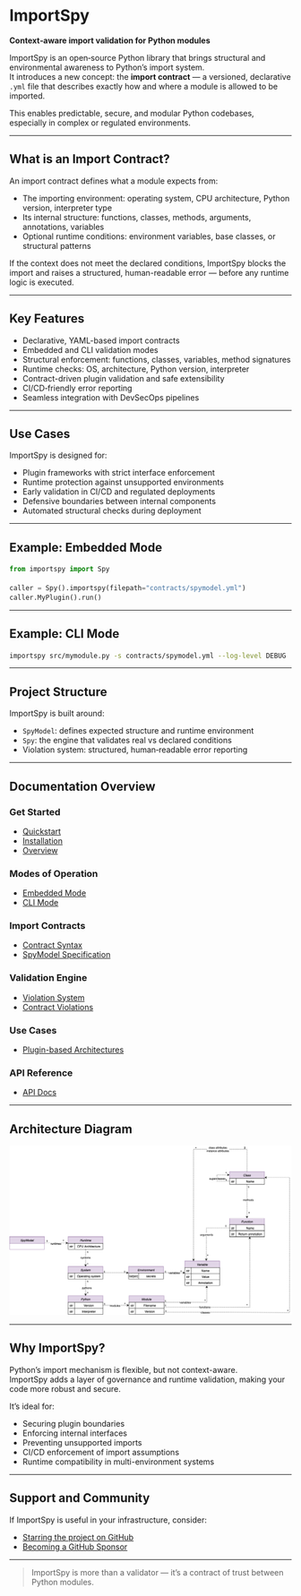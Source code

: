 # ImportSpy

**Context‑aware import validation for Python modules**

ImportSpy is an open‑source Python library that brings structural and environmental awareness to Python’s import system.  
It introduces a new concept: the **import contract** — a versioned, declarative `.yml` file that describes exactly how and where a module is allowed to be imported.

This enables predictable, secure, and modular Python codebases, especially in complex or regulated environments.

---

## What is an Import Contract?

An import contract defines what a module expects from:

- The importing environment: operating system, CPU architecture, Python version, interpreter type
- Its internal structure: functions, classes, methods, arguments, annotations, variables
- Optional runtime conditions: environment variables, base classes, or structural patterns

If the context does not meet the declared conditions, ImportSpy blocks the import and raises a structured, human-readable error — before any runtime logic is executed.

---

## Key Features

- Declarative, YAML-based import contracts  
- Embedded and CLI validation modes  
- Structural enforcement: functions, classes, variables, method signatures  
- Runtime checks: OS, architecture, Python version, interpreter  
- Contract-driven plugin validation and safe extensibility  
- CI/CD‑friendly error reporting  
- Seamless integration with DevSecOps pipelines

---

## Use Cases

ImportSpy is designed for:

- Plugin frameworks with strict interface enforcement  
- Runtime protection against unsupported environments  
- Early validation in CI/CD and regulated deployments  
- Defensive boundaries between internal components  
- Automated structural checks during deployment

---

## Example: Embedded Mode

```python
from importspy import Spy

caller = Spy().importspy(filepath="contracts/spymodel.yml")
caller.MyPlugin().run()
```

---

## Example: CLI Mode

```bash
importspy src/mymodule.py -s contracts/spymodel.yml --log-level DEBUG
```

---

## Project Structure

ImportSpy is built around:

- `SpyModel`: defines expected structure and runtime environment  
- `Spy`: the engine that validates real vs declared conditions  
- Violation system: structured, human‑readable error reporting

---

## Documentation Overview

### Get Started
- [Quickstart](intro/quickstart.md)  
- [Installation](intro/install.md)  
- [Overview](intro/overview.md)

### Modes of Operation
- [Embedded Mode](modes/embedded.md)  
- [CLI Mode](modes/cli.md)

### Import Contracts
- [Contract Syntax](contracts/syntax.md)  
- [SpyModel Specification](advanced/spymodel.md)

### Validation Engine
- [Violation System](advanced/violations.md)  
- [Contract Violations](errors/contract-violations.md)

### Use Cases
- [Plugin-based Architectures](use_cases/index.md)

### API Reference
- [API Docs](api-reference.md)

---

## Architecture Diagram

![SpyModel UML](assets/importspy-spy-model-architecture.png)

---

## Why ImportSpy?

Python’s import mechanism is flexible, but not context-aware.  
ImportSpy adds a layer of governance and runtime validation, making your code more robust and secure.

It’s ideal for:

- Securing plugin boundaries  
- Enforcing internal interfaces  
- Preventing unsupported imports  
- CI/CD enforcement of import assumptions  
- Runtime compatibility in multi-environment systems

---

## Support and Community

If ImportSpy is useful in your infrastructure, consider:

- [Starring the project on GitHub](https://github.com/atellaluca/ImportSpy)  
- [Becoming a GitHub Sponsor](https://github.com/sponsors/atellaluca)

---

> ImportSpy is more than a validator — it’s a contract of trust between Python modules.
